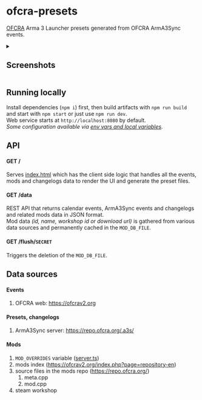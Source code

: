 # ofcra-presets
[OFCRA](https://ofcrav2.org) Arma 3 Launcher presets generated from OFCRA ArmA3Sync events.  

<details>
<summary><h2>Screenshots</h2></summary>

![screenshot-home](https://user-images.githubusercontent.com/14183614/229900890-235e51c6-4cc9-476d-80a2-e31e32a03db1.png)

![screenshot-preset-mods](https://user-images.githubusercontent.com/14183614/228828857-55d3350c-96de-4c88-a6bd-59434fe55f77.png)
</details>

## Running locally
Install dependencies (`npm i`) first, then build artifacts with `npm run build` and start with `npm start` or just use `npm run dev`.  
Web service starts at `http://localhost:8080` by default.  
*Some configuration available via [env vars and local variables](server.ts).*

## API
#### GET /
Serves [index.html](index.html) which has the client side logic that handles all the events, mods and changelogs data to render the UI and generate the preset files.
#### GET /data
REST API that returns calendar events, ArmA3Sync events and changelogs and related mods data in JSON format.  
Mod data *(id, name, workshop id or download url)* is gathered from various data sources and permanently cached in the `MOD_DB_FILE`.
#### GET /flush/`SECRET`
Triggers the deletion of the `MOD_DB_FILE`.

## Data sources
#### Events
 1. OFCRA web: https://ofcrav2.org
#### Presets, changelogs
 1. ArmA3Sync server: https://repo.ofcra.org/.a3s/
#### Mods
 1. `MOD_OVERRIDES` variable ([server.ts](server.ts#L11))
 2. mods index (https://ofcrav2.org/index.php?page=repository-en)
 3. source files in the mods repo (https://repo.ofcra.org/)
    1. meta.cpp
    2. mod.cpp
 4. steam workshop

